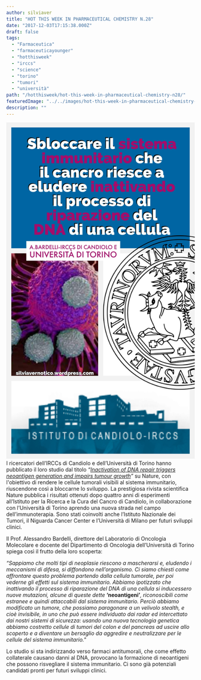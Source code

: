 ```yaml
---
author: silviaver
title: "HOT THIS WEEK IN PHARMACEUTICAL CHEMISTRY N.28"
date: "2017-12-03T17:15:38.000Z"
draft: false
tags:
  - "Farmaceutica"
  - "farmaceuticayounger"
  - "hotthisweek"
  - "irccs"
  - "science"
  - "torino"
  - "tumori"
  - "università"
path: "/hotthisweek/hot-this-week-in-pharmaceutical-chemistry-n28/"
featuredImage: "../../images/hot-this-week-in-pharmaceutical-chemistry-n-28.md/img_38061.jpg"
description: ""
---
```


![IMG_3806.JPG](../../images/hot-this-week-in-pharmaceutical-chemistry-n-28.md/img_38061.jpg)I ricercatori dell’IRCCs di Candiolo e dell’Università di Torino hanno pubblicato il loro studio dal titolo _“[Inactivation of DNA repair triggers neoantigen generation and impairs tumour growth](https://www.nature.com/articles/nature24673)”_ su Nature, con l'obiettivo di rendere le cellule tumorali visibili al sistema immunitario, riuscendone così a bloccarne lo sviluppo. La prestigiosa rivista scientifica Nature pubblica i risultati ottenuti dopo quattro anni di esperimenti all’Istituto per la Ricerca e la Cura del Cancro di Candiolo, in collaborazione con l’Università di Torino aprendo una nuova strada nel campo dell’immunoterapia. Sono stati coinvolti anche l’Istituto Nazionale dei Tumori, il Niguarda Cancer Center e l’Università di Milano per futuri sviluppi clinici.

Il Prof. Alessandro Bardelli, direttore del Laboratorio di Oncologia Molecolare e docente del Dipartimento di Oncologia dell’Università di Torino spiega così il frutto della loro scoperta:

_“Sappiamo che molti tipi di neoplasie riescono a mascherarsi e, eludendo i meccanismi di difesa, si diffondono nell’organismo. Ci siamo chiesti come affrontare questo problema partendo dalla cellula tumorale, per poi vederne gli effetti sul sistema immunitario. Abbiamo ipotizzato che inattivando il processo di riparazione del DNA di una cellula si inducessero nuove mutazioni, alcune di queste dette_ **‘neoantigeni’**_, riconoscibili come estranee e quindi attaccabili dal sistema immunitario. Perciò abbiamo modificato un tumore, che possiamo paragonare a un velivolo stealth, e cioè invisibile, in uno che può essere individuato dai radar ed intercettato dai nostri sistemi di sicurezza: usando una nuova tecnologia genetica abbiamo costretto cellule di tumori del colon e del pancreas ad uscire allo scoperto e a diventare un bersaglio da aggredire e neutralizzare per le cellule del sistema immunitario."_

Lo studio si sta indirizzando verso farmaci antitumorali, che come effetto collaterale causano danni al DNA, provocano la formazione di neoantigeni che possono risvegliare il sistema immunitario. Ci sono già potenziali candidati pronti per futuri sviluppi clinici.
